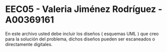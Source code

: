 # EEC05 - Valeria Jiménez Rodríguez - A00369161

En este archivo usted debe incluir los diseños ( esquemas UML ) que creo para la solución del problema, dichos diseños pueden ser escaneados o directamente digitales.
